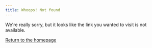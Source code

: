```yaml
---
title: Whoops! Not found
---
```

We're really sorry, but it looks like the link you wanted to visit is not available.

[Return to the homepage](/)

